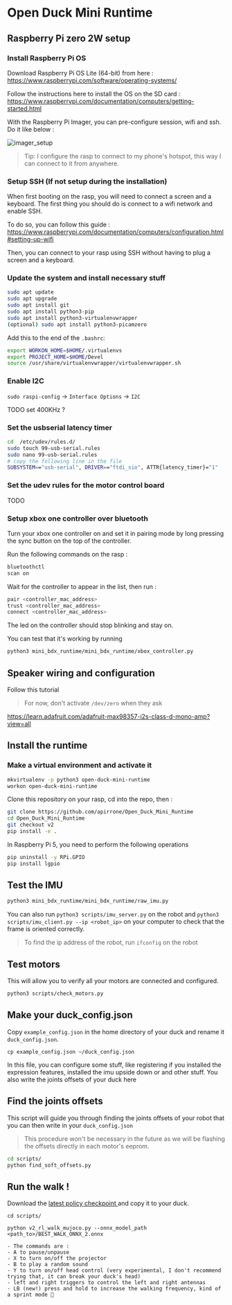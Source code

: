 # Open Duck Mini Runtime

## Raspberry Pi zero 2W setup

### Install Raspberry Pi OS

Download Raspberry Pi OS Lite (64-bit) from here : https://www.raspberrypi.com/software/operating-systems/

Follow the instructions here to install the OS on the SD card : https://www.raspberrypi.com/documentation/computers/getting-started.html

With the Raspberry Pi Imager, you can pre-configure session, wifi and ssh. Do it like below :

![imager_setup](https://github.com/user-attachments/assets/7a4987b2-de83-41dd-ab7f-585259685f16)

> Tip: I configure the rasp to connect to my phone's hotspot, this way I can connect to it from anywhere.

### Setup SSH (If not setup during the installation)

When first booting on the rasp, you will need to connect a screen and a keyboard. The first thing you should do is connect to a wifi network and enable SSH.

To do so, you can follow this guide : https://www.raspberrypi.com/documentation/computers/configuration.html#setting-up-wifi

Then, you can connect to your rasp using SSH without having to plug a screen and a keyboard.

### Update the system and install necessary stuff

```bash
sudo apt update
sudo apt upgrade
sudo apt install git
sudo apt install python3-pip
sudo apt install python3-virtualenvwrapper
(optional) sudo apt install python3-picamzero

```

Add this to the end of the `.bashrc`:

```bash
export WORKON_HOME=$HOME/.virtualenvs
export PROJECT_HOME=$HOME/Devel
source /usr/share/virtualenvwrapper/virtualenvwrapper.sh
```

### Enable I2C

`sudo raspi-config` -> `Interface Options` -> `I2C`

TODO set 400KHz ?

### Set the usbserial latency timer

```bash
cd  /etc/udev/rules.d/
sudo touch 99-usb-serial.rules
sudo nano 99-usb-serial.rules
# copy the following line in the file
SUBSYSTEM=="usb-serial", DRIVER=="ftdi_sio", ATTR{latency_timer}="1"
```

### Set the udev rules for the motor control board

TODO


### Setup xbox one controller over bluetooth

Turn your xbox one controller on and set it in pairing mode by long pressing the sync button on the top of the controller.

Run the following commands on the rasp :

```bash
bluetoothctl
scan on
```

Wait for the controller to appear in the list, then run :

```bash
pair <controller_mac_address>
trust <controller_mac_address>
connect <controller_mac_address>
```

The led on the controller should stop blinking and stay on.

You can test that it's working by running

```bash
python3 mini_bdx_runtime/mini_bdx_runtime/xbox_controller.py
```

## Speaker wiring and configuration
Follow this tutorial

> For now, don't activate `/dev/zero` when they ask

https://learn.adafruit.com/adafruit-max98357-i2s-class-d-mono-amp?view=all


## Install the runtime

### Make a virtual environment and activate it

```bash
mkvirtualenv -p python3 open-duck-mini-runtime
workon open-duck-mini-runtime
```

Clone this repository on your rasp, cd into the repo, then :

```bash
git clone https://github.com/apirrone/Open_Duck_Mini_Runtime
cd Open_Duck_Mini_Runtime
git checkout v2
pip install -e .
```

In Raspberry Pi 5, you need to perform the following operations

```bash
pip uninstall -y RPi.GPIO
pip install lgpio
```


## Test the IMU

```bash
python3 mini_bdx_runtime/mini_bdx_runtime/raw_imu.py
```

You can also run `python3 scripts/imu_server.py` on the robot and `python3 scripts/imu_client.py --ip <robot_ip>` on your computer to check that the frame is oriented correctly. 

> To find the ip address of the robot, run `ifconfig` on the robot

## Test motors

This will allow you to verify all your motors are connected and configured.

```bash
python3 scripts/check_motors.py
```

## Make your duck_config.json

Copy `example_config.json` in the home directory of your duck and rename it `duck_config.json`.

`cp example_config.json ~/duck_config.json`

In this file, you can configure some stuff, like registering if you installed the expression features, installed the imu upside down or and other stuff. You also write the joints offsets of your duck here

## Find the joints offsets

This script will guide you through finding the joints offsets of your robot that you can then write in your `duck_config.json`

> This procedure won't be necessary in the future as we will be flashing the offsets directly in each motor's eeprom.

```bash
cd scripts/
python find_soft_offsets.py
```

## Run the walk !

Download the [latest policy checkpoint ](https://github.com/apirrone/Open_Duck_Mini/blob/v2/BEST_WALK_ONNX_2.onnx) and copy it to your duck.

`cd scripts/`

`python v2_rl_walk_mujoco.py --onnx_model_path <path_to>/BEST_WALK_ONNX_2.onnx`



```
- The commands are : 
- A to pause/unpause
- X to turn on/off the projector
- B to play a random sound
- Y to turn on/off head control (very experimental, I don't recommend trying that, it can break your duck's head)
- left and right triggers to control the left and right antennas
- LB (new!) press and hold to increase the walking frequency, kind of a sprint mode 🙂
```